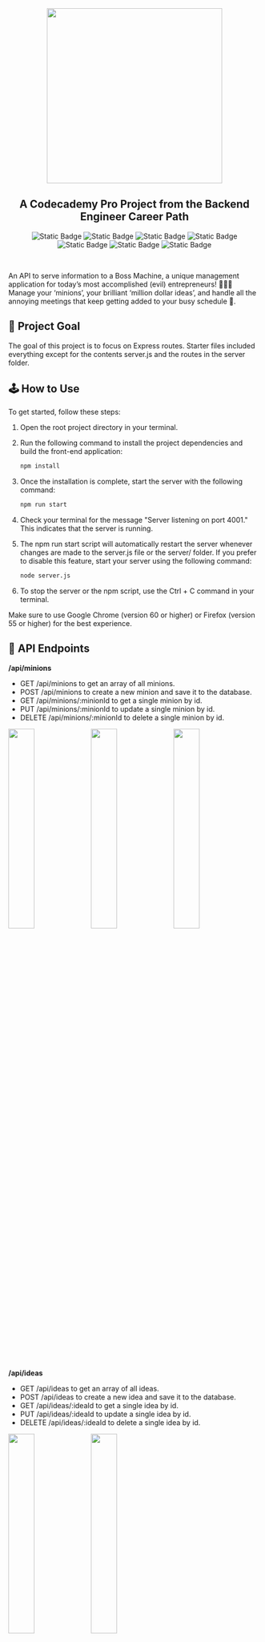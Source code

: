 <div align=center>

<img src="https://github.com/melissaveraherbst/boss-machine/assets/84316275/86742e26-be27-4534-a296-1cfecf7a0c84" width=350px />
  
## A Codecademy Pro Project from the Backend Engineer Career Path

![Static Badge](https://img.shields.io/badge/HTML5-grey?style=flat-square&logo=html5)
![Static Badge](https://img.shields.io/badge/CSS3-grey?style=flat-square&logo=css3)
![Static Badge](https://img.shields.io/badge/JavaScript-grey?style=flat-square&logo=javascript)
![Static Badge](https://img.shields.io/badge/Node.js-grey?style=flat-square&logo=node.js)
![Static Badge](https://img.shields.io/badge/React-grey?style=flat-square&logo=react)
![Static Badge](https://img.shields.io/badge/Mocha-grey?style=flat-square&logo=mocha)
![Static Badge](https://img.shields.io/badge/Codecademy%20Project-grey?style=flat-square&logo=codecademy)

<br>
</div>

An API to serve information to a Boss Machine, a unique management application for today’s most accomplished (evil) entrepreneurs! 🦹🏼‍♀️  
Manage your ‘minions’, your brilliant ‘million dollar ideas’, and handle all the annoying meetings that keep getting added to your busy schedule 📅.

## 🎯 Project Goal

The goal of this project is to focus on Express routes. Starter files included everything except for the contents server.js and the routes in the server folder.

## 🕹️ How to Use

To get started, follow these steps:

1. Open the root project directory in your terminal.
2. Run the following command to install the project dependencies and build the front-end application:

    ```bash
    npm install
    ```

3. Once the installation is complete, start the server with the following command:

    ```bash
    npm run start
    ```

4. Check your terminal for the message "Server listening on port 4001." This indicates that the server is running.
5. The npm run start script will automatically restart the server whenever changes are made to the server.js file or the server/ folder. If you prefer to disable this feature, start your server using the following command:

    ```bash
    node server.js
    ```

6. To stop the server or the npm script, use the Ctrl + C command in your terminal.

Make sure to use Google Chrome (version 60 or higher) or Firefox (version 55 or higher) for the best experience.

## 🧩 API Endpoints

**/api/minions** 

* GET /api/minions to get an array of all minions.
* POST /api/minions to create a new minion and save it to the database.  
* GET /api/minions/:minionId to get a single minion by id.  
* PUT /api/minions/:minionId to update a single minion by id.  
* DELETE /api/minions/:minionId to delete a single minion by id.

<div>  
<img src="https://github.com/melissaveraherbst/boss-machine/assets/84316275/844f3e3f-0672-4a79-99c7-b18b102b86cf" alt="" width="32%"/>
<img src="https://github.com/melissaveraherbst/boss-machine/assets/84316275/1204ee3b-c834-464a-9c36-efdfdbc8d576" alt="" width="32%"/>  
<img src="https://github.com/melissaveraherbst/boss-machine/assets/84316275/3e18e7b5-ea6a-49d1-8d0c-b3cdbff0221f" alt="" width="32%"/>  
</div>  

<br>

**/api/ideas**

* GET /api/ideas to get an array of all ideas.  
* POST /api/ideas to create a new idea and save it to the database.  
* GET /api/ideas/:ideaId to get a single idea by id.  
* PUT /api/ideas/:ideaId to update a single idea by id.  
* DELETE /api/ideas/:ideaId to delete a single idea by id.

<div> 
<img src="https://github.com/melissaveraherbst/boss-machine/assets/84316275/d7f6195a-8037-4331-bcae-90e0e2a9da76" alt="" width="32%"/>
<img src="https://github.com/melissaveraherbst/boss-machine/assets/84316275/3cdcaed0-b0f7-4b26-a271-d14fef89acdb" alt="" width="32%"/>
</div>

<br>

**/api/meetings**

* GET /api/meetings to get an array of all meetings.
* POST /api/meetings to create a new meeting and save it to the database.
* DELETE /api/meetings to delete all meetings from the database.
<>
<img src="https://github.com/melissaveraherbst/boss-machine/assets/84316275/597425c8-6154-4ef3-a48e-fde791b4f022" alt="" width="32%"/>
</>

## 🧪 Testing

This project includes a testing suite that covers essential functionality and edge cases.

Follow these steps to run the tests:

1. Open the root project directory in your terminal.
2. Run the following command to install all necessary testing dependencies (perform this step only once):

    ```bash
    npm install
    ```

3. Execute the following command to run the tests:

    ```bash
    npm run test
    ```

4. The terminal will display a list of tests along with information on whether each test passed. If a test fails, additional specific output explaining the reason for the failure will be provided.
5. While the terminal is open, the tests will automatically re-run each time you save server files. To exit the testing loop, use Ctrl + C.
6. If you prefer to run the tests only once without the automatic re-run feature, you can do so and then exit the terminal.you can run the mocha command in the terminal from your project root directory.
